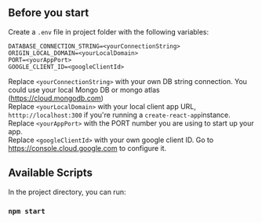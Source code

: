 ## Before you start

Create a `.env` file in project folder with the following variables:

```
DATABASE_CONNECTION_STRING=<yourConnectionString>
ORIGIN_LOCAL_DOMAIN=<yourLocalDomain>
PORT=<yourAppPort>
GOOGLE_CLIENT_ID=<googleClientId>
```
Replace `<yourConnectionString>` with your own DB string connection. You could use your local Mongo DB or mongo atlas (https://cloud.mongodb.com) \
Replace `<yourLocalDomain>` with your local client app URL, `htttp://localhost:300` if you're running a `create-react-app`instance.\
Replace `<yourAppPort>` with the PORT number you are using to start up your app.\
Replace `<googleClientId>` with your own google client ID. Go to https://console.cloud.google.com to configure it.

## Available Scripts

In the project directory, you can run:

### `npm start`
